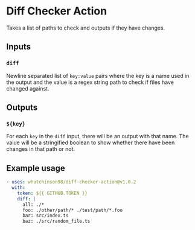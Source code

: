 # Diff Checker Action

Takes a list of paths to check and outputs if they have changes.

## Inputs

### `diff`

Newline separated list of `key:value` pairs where the key is a name used in the
output and the value is a regex string path to check if files have changed against.

## Outputs

### `${key}`

For each `key` in the `diff` input, there will be an output with that name. The
value will be a stringified boolean to show whether there have been changes in
that path or not.

## Example usage

```yaml
- uses: whutchinson98/diff-checker-action@v1.0.2
  with:
    token: ${{ GITHUB.TOKEN }}
    diff: |
      all: ./*
      foo: ./other/path/* ./test/path/*.foo
      bar: src/index.ts
      baz: ./src/random_file.ts
```

